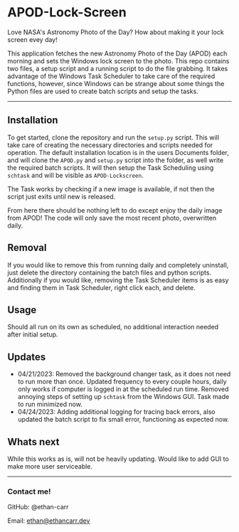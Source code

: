 # APOD-Lock-Screen

Love NASA's Astronomy Photo of the Day? How about making it your lock screen evey day!

This application fetches the new Astronomy Photo of the Day (APOD) each morning and sets the Windows lock screen to the photo. This repo contains two files, a setup script and a running script to do the file grabbing. 
It takes advantage of the Windows Task Scheduler to take care of the required functions, however, since Windows can be strange about some things the Python files are used to create batch scripts and setup the tasks. 

***

## Installation

To get started, clone the repository and run the `setup.py` script. This will take care of creating the necessary directories and scripts needed for operation. The default installation location is in the users Documents folder, and will clone the `APOD.py` and `setup.py` script into the folder, as well write the required batch scripts. It will then setup the Task Scheduling using `schtask` and will be visible as `APOD-Lockscreen`.

The Task works by checking if a new image is available, if not then the script just exits until new is released.

From here there should be nothing left to do except enjoy the daily image from APOD! The code will only save the most recent photo, overwritten daily. 

## Removal

If you would like to remove this from running daily and completely uninstall, just delete the directory containing the batch files and python scripts. Additionally if you would like, removing the Task Scheduler items is as easy and finding them in Task Scheduler, right click each, and delete. 

## Usage

Should all run on its own as scheduled, no additional interaction needed after initial setup.

## Updates

- 04/21/2023: Removed the background changer task, as it does not need to run more than once. Updated frequency to every couple hours, daily only works if computer is logged in at the scheduled run time. Removed annoying steps of setting up `schtask` from the Windows GUI. Task made to run minimized now.
- 04/24/2023: Adding additional logging for tracing back errors, also updated the batch script to fix small error, functioning as expected now.

## Whats next

While this works as is, will not be heavily updating. Would like to add GUI to make more user serviceable.

***

### Contact me!

GitHub: @ethan-carr

Email: ethan@ethancarr.dev

